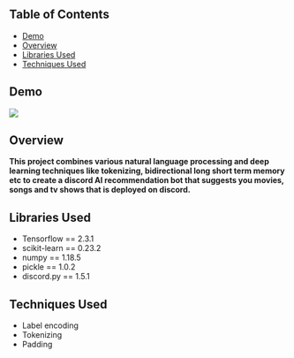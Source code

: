 ## Table of Contents
 * [Demo](#demo)
 * [Overview](#overview)
 * [Libraries Used](#libraries-used)
 * [Techniques Used](#techniques-used)

## Demo
 ![](https://i.imgur.com/o65eqzQ.png)

## Overview
<b> This project combines various natural language processing and deep learning techniques like tokenizing, bidirectional long short term memory etc 
to create a discord AI recommendation bot that suggests you movies, songs and tv shows that is deployed on discord.</b>

## Libraries Used
  * Tensorflow == 2.3.1
  * scikit-learn == 0.23.2
  * numpy == 1.18.5
  * pickle == 1.0.2
  * discord.py == 1.5.1

## Techniques Used
  * Label encoding
  * Tokenizing
  * Padding
